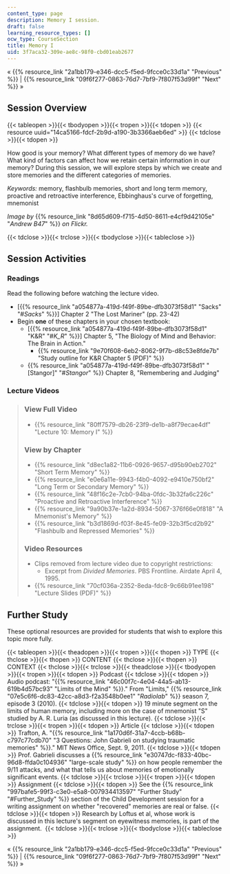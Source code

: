 ```yaml
---
content_type: page
description: Memory I session.
draft: false
learning_resource_types: []
ocw_type: CourseSection
title: Memory I
uid: 3f7aca32-309e-ae8c-98f0-cbd01eab2677
---
```

« {{% resource_link "2a1bb179-e346-dcc5-f5ed-9fcce0c33d1a" "Previous" %}} | {{% resource_link "09f6f277-0863-76d7-7bf9-7f807f53d99f" "Next" %}} »

## Session Overview

{{< tableopen >}}{{< tbodyopen >}}{{< tropen >}}{{< tdopen >}}
{{< resource uuid="14ca5166-fdcf-2b9d-a190-3b3366aeb6ed" >}}
{{< tdclose >}}{{< tdopen >}}

How good is your memory? What different types of memory do we have? What kind of factors can affect how we retain certain information in our memory? During this session, we will explore steps by which we create and store memories and the different categories of memories.

*Keywords:* memory, flashbulb memories, short and long term memory, proactive and retroactive interference, Ebbinghaus's curve of forgetting, mnemonist

*Image by* {{% resource_link "8d65d609-f715-4d50-8611-e4cf9d42105e" "*Andrew B47*" %}} *on Flickr.*

{{< tdclose >}}{{< trclose >}}{{< tbodyclose >}}{{< tableclose >}}

## Session Activities

### Readings

Read the following before watching the lecture video.

- \[{{% resource_link "a054877a-419d-f49f-89be-dfb3073f58d1" "Sacks" "#_Sacks_" %}}\] Chapter 2 "The Lost Mariner" (pp. 23-42)
- Begin **one** of these chapters in your chosen textbook:
    - \[{{% resource_link "a054877a-419d-f49f-89be-dfb3073f58d1" "K&R" "#_K_R_" %}}\] Chapter 5, "The Biology of Mind and Behavior: The Brain in Action."
        - {{% resource_link "9e70f608-6eb2-8062-9f7b-d8c53e8fde7b" "Study outline for K&R Chapter 5 (PDF)" %}}
    - {{% resource_link "a054877a-419d-f49f-89be-dfb3073f58d1" "\[Stangor\]" "#_Stangor_" %}} Chapter 8, "Remembering and Judging"

### Lecture Videos

> ### View Full Video
> 
> - {{% resource_link "80ff7579-db26-23f9-de1b-a8f79ecae4df" "Lecture 10: Memory I" %}}
> 
> ### View by Chapter
> 
> - {{% resource_link "d8ec1a82-11b6-0926-9657-d95b90eb2702" "Short Term Memory" %}}
> - {{% resource_link "e0e6a11e-9943-f4b0-4092-e9410e750bf2" "Long Term or Secondary Memory" %}}
> - {{% resource_link "48f16c2e-7cb0-94ba-0fdc-3b32fa6c226c" "Proactive and Retroactive Interference" %}}
> - {{% resource_link "9a90b37e-1a2d-8934-5067-376f66e0f818" "A Mnemonist's Memory" %}}
> - {{% resource_link "b3d1869d-f03f-8e45-fe09-32b3f5cd2b92" "Flashbulb and Repressed Memories" %}}
> 
> ### Video Resources
> 
> - Clips removed from lecture video due to copyright restrictions:
>     - Excerpt from *Divided Memories*. PBS Frontline. Airdate April 4, 1995.
> - {{% resource_link "70cf036a-2352-8eda-fdc8-9c66b91ee198" "Lecture Slides (PDF)" %}}

## Further Study

These optional resources are provided for students that wish to explore this topic more fully.

{{< tableopen >}}{{< theadopen >}}{{< tropen >}}{{< thopen >}}
TYPE
{{< thclose >}}{{< thopen >}}
CONTENT
{{< thclose >}}{{< thopen >}}
CONTEXT
{{< thclose >}}{{< trclose >}}{{< theadclose >}}{{< tbodyopen >}}{{< tropen >}}{{< tdopen >}}
Podcast
{{< tdclose >}}{{< tdopen >}}
Audio podcast: "{{% resource_link "46c00f7c-4e04-44a5-ab13-619b4d57bc93" "Limits of the Mind" %}}." From "Limits," {{% resource_link "07e5c6f6-dc83-42cc-a8d3-f2a3548b0ee1" "*Radiolab*" %}} season 7, episode 3 (2010).
{{< tdclose >}}{{< tdopen >}}
19 minute segment on the limits of human memory, including more on the case of mnemonist "S" studied by A. R. Luria (as discussed in this lecture).
{{< tdclose >}}{{< trclose >}}{{< tropen >}}{{< tdopen >}}
Article
{{< tdclose >}}{{< tdopen >}}
Trafton, A. "{{% resource_link "1a170d6f-31a7-4ccb-b68b-c797c77cdb70" "3 Questions: John Gabrieli on studying traumatic memories" %}}." MIT News Office, Sept. 9, 2011.
{{< tdclose >}}{{< tdopen >}}
Prof. Gabrieli discusses a {{% resource_link "e30747dc-f833-40bc-96d8-ffda0c104936" "large-scale study" %}} on how people remember the 9/11 attacks, and what that tells us about memories of emotionally significant events.
{{< tdclose >}}{{< trclose >}}{{< tropen >}}{{< tdopen >}}
Assignment
{{< tdclose >}}{{< tdopen >}}
See the {{% resource_link "997bafe5-99f3-c3e0-e5a8-007934413597" "Further Study" "#Further_Study" %}} section of the Child Development session for a writing assignment on whether "recovered" memories are real or false.
{{< tdclose >}}{{< tdopen >}}
Research by Loftus et al, whose work is discussed in this lecture's segment on eyewitness memories, is part of the assignment. 
{{< tdclose >}}{{< trclose >}}{{< tbodyclose >}}{{< tableclose >}}

« {{% resource_link "2a1bb179-e346-dcc5-f5ed-9fcce0c33d1a" "Previous" %}} | {{% resource_link "09f6f277-0863-76d7-7bf9-7f807f53d99f" "Next" %}} »